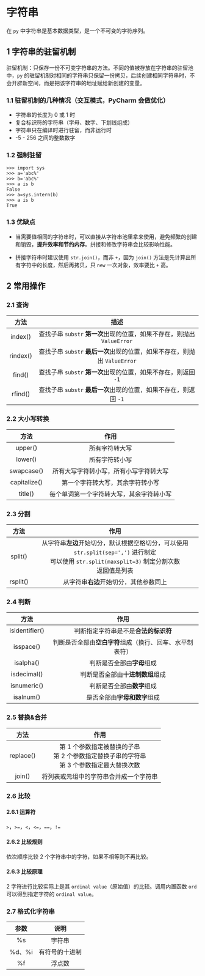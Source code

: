 # 字符串

在 `py` 中字符串是基本数据类型，是一个不可变的字符序列。

## 1 字符串的驻留机制

驻留机制：只保存一份不可变字符串的方法。不同的值被存放在字符串的驻留池中，`py` 的驻留机制对相同的字符串只保留一份拷贝，后续创建相同字符串时，不会开辟新空间，而是把该字符串的地址赋给新创建的变量。

### 1.1 驻留机制的几种情况（交互模式，PyCharm 会做优化）

+ 字符串的长度为 0 或 1 时
+ 复合标识符的字符串（字母、数字、下划线组成）
+ 字符串只在编译时进行驻留，而非运行时
+ -5 - 256 之间的整数数字

### 1.2 强制驻留

```shell
>>> import sys
>>> a='abc%'
>>> b='abc%'
>>> a is b
False
>>> a=sys.intern(b)
>>> a is b
True 
```

### 1.3 优缺点

+ 当需要值相同的字符串时，可以直接从字符串池里拿来使用，避免频繁的创建和销毁，**提升效率和节约内存**。拼接和修改字符串会比较影响性能。

+ 拼接字符串时建议使用 `str.join()`，而非 `+`，因为 `join()` 方法是先计算出所有字符中的长度，然后再拷贝，只 `new` 一次对象，效率要比 `+` 高。

## 2 常用操作

### 2.1 查询

| 方法 | 描述 |
| :---: | :--: |
| index() | 查找子串 `substr` **第一次**出现的位置，如果不存在，则抛出 `ValueError` |
| rindex() | 查找子串 `substr` **最后一次**出现的位置，如果不存在，则抛出 `ValueError` |
| find() | 查找子串 `substr` **第一次**出现的位置，如果不存在，则返回 `-1` |
| rfind() | 查找子串 `substr` **最后一次**出现的位置，如果不存在，则返回 `-1` |

### 2.2 大小写转换

| 方法 | 作用 |
| :---: | :--: |
| upper() | 所有字符转大写 |
| lower() | 所有字符转小写 |
| swapcase() | 所有大写字符转小写，所有小写字符转大写 |
| capitalize() | 第一个字符转大写，其余字符转小写 |
| title() | 每个单词第一个字符转大写，其余字符转小写 |

### 2.3 分割

| 方法 | 作用 |
| :---: | :--: |
| split() | 从字符串**左边**开始切分，默认根据空格切分，可以使用 `str.split(sep=',')` 进行制定<br/>可以使用 `str.split(maxsplit=3)` 制定分割次数<br/>返回值是列表 |
| rsplit() | 从字符串**右边**开始切分，其他参数同上 |

### 2.4 判断

| 方法 | 作用 |
| :---: | :--: |
| isidentifier() | 判断指定字符串是不是**合法的标识符** |
| isspace() | 判断是否全部由**空白字符**组成（换行、回车、水平制表符）
| isalpha() | 判断是否全部由**字母**组成 |
| isdecimal() | 判断是否全部由**十进制数组**组成 |
| isnumeric() | 判断是否全部由**数字**组成 |
| isalnum() | 是否全部由**字母和数字**组成 |

### 2.5 替换&合并
 
| 方法 | 作用 |
| :---: | :--: |
| replace() | 第 1 个参数指定被替换的子串<br/>第 2 个参数指定替换子串的字符串<br/>第 3 个参数指定最大替换次数 |
| join() | 将列表或元组中的字符串合并成一个字符串 |

### 2.6 比较

#### 2.6.1 运算符

`>`，`>=`，`<`，`<=`，`==`，`!=`

#### 2.6.2 比较规则

依次顺序比较 2 个字符串中的字符，如果不相等则不再比较。

#### 2.6.3 比较原理

2 字符进行比较实际上是其 `ordinal value`（原始值）的比较。调用内置函数 `ord` 可以得到指定字符的 `ordinal value`。

### 2.7 格式化字符串

| 参数 | 说明 |
| :---: | :--: |
| %s | 字符串 |
| %d、%i | 有符号的十进制 |
| %f | 浮点数 |